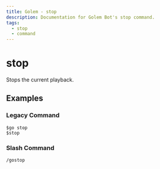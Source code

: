 ```yaml
---
title: Golem - stop
description: Documentation for Golem Bot's stop command.
tags:
  - stop
  - command
---
```


# stop <badge text="Music*" type="music-badge optional-mod-badge tooltip-root"/> <badge text="Youtube*" type="youtube-badge optional-mod-badge tooltip-root"/>

Stops the current playback.

## Examples

### Legacy Command

```
$go stop
$stop
```

### Slash Command

```
/gostop
```






